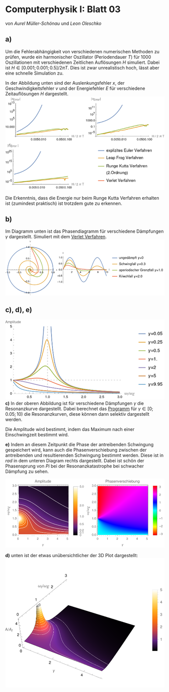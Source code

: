 # Computerphysik I: Blatt 03

von *Aurel Müller-Schönau* und *Leon Oleschko*

## a)
Um die Fehlerabhängigkeit von verschiedenen numerischen Methoden zu prüfen, wurde ein harmonischer Oszillator (Periodendauer $T$) für $1000$ Oszillationen mit verschiedenen Zeitlichen Auflösungen $H$ simuliert. Dabei ist $H\in[0.001;0.001;0.5]/2\pi T$. 
Dies ist zwar unrealistisch hoch, lässt aber eine schnelle Simulation zu.

In der Abbildung unten sind der Auslenkungsfehler $x$, der Geschwindigkeitsfehler $v$ und der Energiefehler $E$ für verschiedene Zeitauflösungen $H$ dargestellt.
![Error vs H](A_plot.png)

Die Erkenntnis, dass die Energie nur beim Runge Kutta Verfahren erhalten ist (zumindest praktisch) ist trotzdem gute zu erkennen.

## b)

Im Diagramm unten ist das Phasendiagramm für verschiedene Dämpfungen $\gamma$ dargestellt. Simuliert mit dem [Verlet Verfahren](C_Erzwungen.c).
![Phasendiagram für verschieden Dämpfungen](B_Phase.png)

## c), d), e)

![Resonanzkurve für verschiedenen Dämpfungen](C_Seite.png)
**c)** In der oberen Abbildung ist für verschiedene Dämpfungen $\gamma$ die Resonanzkurve dargestellt. Dabei berechnet das [Programm](C_Erzwungen.c) für $\gamma\in [0;0.05;10)$ die Resonanzkurven, diese können dann selektiv dargestellt werden.

Die Amplitude wird bestimmt, indem das Maximum nach einer Einschwingzeit bestimmt wird.

**e)** Indem an diesem Zeitpunkt die Phase der antreibenden Schwingung gespeichert wird, kann auch die Phasenverschiebung zwischen der antreibenden und resultierenden Schwingung bestimmt werden.
Diese ist in $rad$ in dem unteren Diagram rechts dargestellt.
Dabei ist schön der Phasensprung von $Pi$ bei der Resonanzkatastrophe bei schwacher Dämpfung zu sehen.

![Amplitude und Phasendarstellung](C_Plot.png)

**d)** unten ist der etwas unübersichtlicher der 3D Plot dargestellt:
![](C_3D.png)